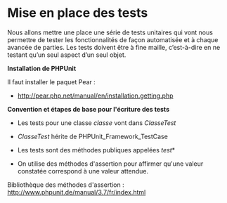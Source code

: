 Mise en place des tests
=======================
Nous allons mettre une place une série de tests unitaires qui vont nous permettre de tester les fonctionnalités de façon automatisée et à chaque avancée de parties.  Les tests doivent être à fine maille, c’est-à-dire en ne testant qu’un seul aspect d’un seul objet.

__Installation de PHPUnit__

Il faut installer le paquet Pear :

- http://pear.php.net/manual/en/installation.getting.php

__Convention et étapes de base pour l'écriture des tests__

- Les tests pour une classe *classe* vont dans *ClasseTest*

- *ClasseTest* hérite de PHPUnit\_Framework\_TestCase

- Les tests sont des méthodes publiques appelées *test**

- On utilise des méthodes d'assertion pour affirmer qu'une valeur constatée correspond à une valeur attendue.

Bibliothèque des méthodes d'assertion : http://www.phpunit.de/manual/3.7/fr/index.html





